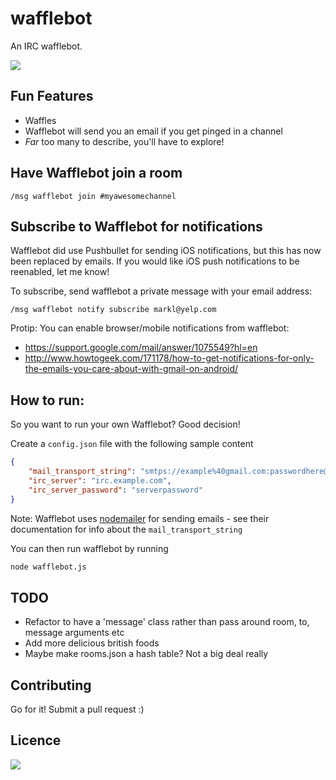 # wafflebot
An IRC wafflebot.

![](http://i.imgur.com/YMLz9gi.png)

## Fun Features
- Waffles
- Wafflebot will send you an email if you get pinged in a channel
- *Far* too many to describe, you'll have to explore!

## Have Wafflebot join a room
```IRC
/msg wafflebot join #myawesomechannel
```

## Subscribe to Wafflebot for notifications
Wafflebot did use Pushbullet for sending iOS notifications, but this has now been replaced by emails. If you would like iOS push notifications to be reenabled, let me know!

To subscribe, send wafflebot a private message with your email address:
```IRC
/msg wafflebot notify subscribe markl@yelp.com
```

Protip: You can enable browser/mobile notifications from wafflebot:
- https://support.google.com/mail/answer/1075549?hl=en
- http://www.howtogeek.com/171178/how-to-get-notifications-for-only-the-emails-you-care-about-with-gmail-on-android/

## How to run:
So you want to run your own Wafflebot? Good decision!

Create a `config.json` file with the following sample content
```JSON
{
	"mail_transport_string": "smtps://example%40gmail.com:passwordhere@smtp.gmail.com",
	"irc_server": "irc.example.com",
	"irc_server_password": "serverpassword"
}
```

Note: Wafflebot uses [nodemailer](https://github.com/nodemailer/nodemailer) for sending emails - see their documentation for info about the `mail_transport_string` 

You can then run wafflebot by running
```bash
node wafflebot.js
```

## TODO
- Refactor to have a 'message' class rather than pass around room, to, message arguments etc
- Add more delicious british foods
- Maybe make rooms.json a hash table? Not a big deal really

## Contributing
Go for it! Submit a pull request :)

## Licence
![](http://i.imgur.com/UOkGhYi.gif)
